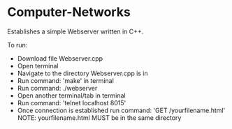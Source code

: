 # Computer-Networks

Establishes a simple Webserver written in C++.

To run:
- Download file Webserver.cpp
- Open terminal
- Navigate to the directory Webserver.cpp is in
- Run command: 'make' in terminal
- Run command: ./webserver
- Open another terminal/tab in terminal
- Run command: 'telnet localhost 8015'
- Once connection is established run command: 'GET /yourfilename.html'
NOTE: yourfilename.html MUST be in the same directory
